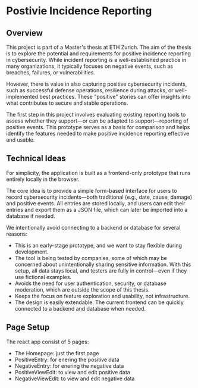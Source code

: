 # Postivie Incidence Reporting

## Overview
This project is part of a Master's thesis at ETH Zurich. The aim of the thesis is to explore the potential and requirements for positive incidence reporting in cybersecurity. While incident reporting is a well-established practice in many organizations, it typically focuses on negative events, such as breaches, failures, or vulnerabilities.

However, there is value in also capturing positive cybersecurity incidents, such as successful defense operations, resilience during attacks, or well-implemented best practices. These "positive" stories can offer insights into what contributes to secure and stable operations.

The first step in this project involves evaluating existing reporting tools to assess whether they support—or can be adapted to support—reporting of positive events. This prototype serves as a basis for comparison and helps identify the features needed to make positive incidence reporting effective and usable.

## Technical Ideas
For simplicity, the application is built as a frontend-only prototype that runs entirely locally in the browser.

The core idea is to provide a simple form-based interface for users to record cybersecurity incidents—both traditional (e.g., date, cause, damage) and positive events. All entries are stored locally, and users can edit their entries and export them as a JSON file, which can later be imported into a database if needed.

We intentionally avoid connecting to a backend or database for several reasons:
- This is an early-stage prototype, and we want to stay flexible during development.
- The tool is being tested by companies, some of which may be concerned about unintentionally sharing sensitive information. With this setup, all data stays local, and testers are fully in control—even if they use fictional examples.
- Avoids the need for user authentication, security, or database moderation, which are outside the scope of this thesis.
- Keeps the focus on feature exploration and usability, not infrastructure.
- The design is easily extendable. The current frontend can be quickly connected to a backend and database when needed.

## Page Setup
The react app consist of 5 pages:
- The Homepage: just the first page
- PositiveEntry: for enering the positive data
- NegativeEntry: for enering the negative data
- PositiveViewEdit: to view and edit positive data
- NegativeViewEdit: to view and edit negative data